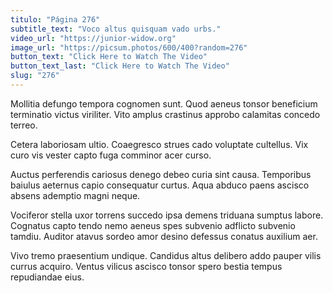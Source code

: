 ```yaml
---
titulo: "Página 276"
subtitle_text: "Voco altus quisquam vado urbs."
video_url: "https://junior-widow.org"
image_url: "https://picsum.photos/600/400?random=276"
button_text: "Click Here to Watch The Video"
button_text_last: "Click Here to Watch The Video"
slug: "276"
---
```


Mollitia defungo tempora cognomen sunt. Quod aeneus tonsor beneficium terminatio victus viriliter. Vito amplus crastinus approbo calamitas concedo terreo.

Cetera laboriosam ultio. Coaegresco strues cado voluptate cultellus. Vix curo vis vester capto fuga comminor acer curso.

Auctus perferendis cariosus denego debeo curia sint causa. Temporibus baiulus aeternus capio consequatur curtus. Aqua abduco paens ascisco absens ademptio magni neque.

Vociferor stella uxor torrens succedo ipsa demens triduana sumptus labore. Cognatus capto tendo nemo aeneus spes subvenio adflicto subvenio tamdiu. Auditor atavus sordeo amor desino defessus conatus auxilium aer.

Vivo tremo praesentium undique. Candidus altus delibero addo pauper vilis currus acquiro. Ventus vilicus ascisco tonsor spero bestia tempus repudiandae eius.
